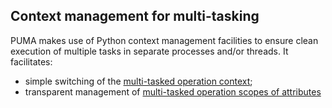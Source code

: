 ## Context management for multi-tasking

PUMA makes use of Python context management facilities to ensure clean execution of multiple tasks in separate processes and/or threads.
It facilitates:

* simple switching of the [multi-tasked operation context][multi-tasking];
* transparent management of [multi-tasked operation scopes of attributes][attribute-scope]

[multi-tasking]: ../operation
[attribute-scope]: ../scope
